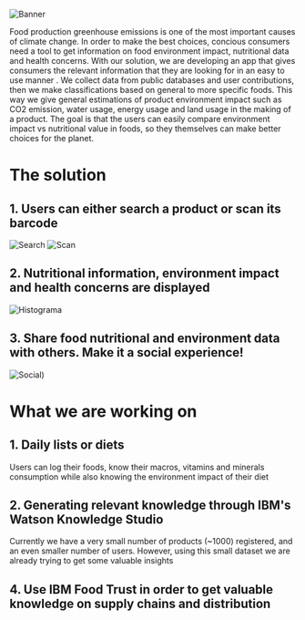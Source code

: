 ![Banner](https://i.imgur.com/zUNbpdy.png)

Food production greenhouse emissions is one of the most important causes of climate change. In order to make the best choices, concious consumers need a tool to get information on food environment impact, 
nutritional data and health concerns. With our solution, we are developing an app that gives consumers the relevant information that they are looking for in an easy to use manner
. We collect data from public databases and user contributions, then we make classifications based on general to more specific foods. This way we give general estimations 
of product environment impact such as CO2 emission, water usage, energy usage and land usage in the making of a product. The goal is that the users can easily compare
environment impact vs nutritional value in foods, so they themselves can make better choices for the planet.

# The solution
## 1. Users can either search a product or scan its barcode

![Search](https://i.imgur.com/PQI7q07.png?2)
![Scan](https://i.imgur.com/uLBjfZB.png?1)

## 2. Nutritional information, environment impact and health concerns are displayed

![Histograma](https://i.imgur.com/3SVD1vb.png?1)

## 3. Share food nutritional and environment data with others. Make it a social experience!

![Social](https://i.imgur.com/udX7iLk.png?1))


# What we are working on

## 1. Daily lists or diets
Users can log their foods, know their macros, vitamins and minerals consumption while also knowing the environment impact of their diet

## 2. Generating relevant knowledge through IBM's Watson Knowledge Studio
Currently we have a very small number of products (~1000) registered, and an even smaller number 
of users. However, using this small dataset we are already trying to get some valuable insights

## 4. Use IBM Food Trust in order to get valuable knowledge on supply chains and distribution 
